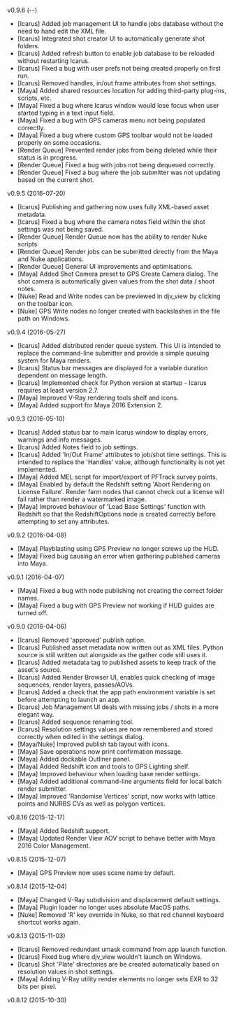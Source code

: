 v0.9.6 (--)
-	[Icarus] Added job management UI to handle jobs database without the need to hand edit the XML file.
-	[Icarus] Integrated shot creator UI to automatically generate shot folders.
-	[Icarus] Added refresh button to enable job database to be reloaded without restarting Icarus.
-	[Icarus] Fixed a bug with user prefs not being created properly on first run.
-	[Icarus] Removed handles, in/out frame attributes from shot settings.
-	[Maya] Added shared resources location for adding third-party plug-ins, scripts, etc.
-	[Maya] Fixed a bug where Icarus window would lose focus when user started typing in a text input field.
-	[Maya] Fixed a bug with GPS cameras menu not being populated correctly.
-	[Maya] Fixed a bug where custom GPS toolbar would not be loaded properly on some occasions.
-	[Render Queue] Prevented render jobs from being deleted while their status is in progress.
-	[Render Queue] Fixed a bug with jobs not being dequeued correctly.
-	[Render Queue] Fixed a bug where the job submitter was not updating based on the current shot.

v0.9.5 (2016-07-20)
-	[Icarus] Publishing and gathering now uses fully XML-based asset metadata.
-	[Icarus] Fixed a bug where the camera notes field within the shot settings was not being saved.
-	[Render Queue] Render Queue now has the ability to render Nuke scripts.
-	[Render Queue] Render jobs can be submitted directly from the Maya and Nuke applications.
-	[Render Queue] General UI improvements and optimisations.
-	[Maya] Added Shot Camera preset to GPS Create Camera dialog. The shot camera is automatically given values from the shot data / shoot notes.
-	[Nuke] Read and Write nodes can be previewed in djv_view by clicking on the toolbar icon.
-	[Nuke] GPS Write nodes no longer created with backslashes in the file path on Windows.

v0.9.4 (2016-05-27)
-	[Icarus] Added distributed render queue system. This UI is intended to replace the command-line submitter and provide a simple queuing system for Maya renders.
-	[Icarus] Status bar messages are displayed for a variable duration dependent on message length.
-	[Icarus] Implemented check for Python version at startup - Icarus requires at least version 2.7.
-	[Maya] Improved V-Ray rendering tools shelf and icons.
-	[Maya] Added support for Maya 2016 Extension 2.

v0.9.3 (2016-05-10)
-	[Icarus] Added status bar to main Icarus window to display errors, warnings and info messages.
-	[Icarus] Added Notes field to job settings.
-	[Icarus] Added 'In/Out Frame' attributes to job/shot time settings. This is intended to replace the 'Handles' value, although functionality is not yet implemented.
-	[Maya] Added MEL script for import/export of PFTrack survey points.
-	[Maya] Enabled by default the Redshift setting 'Abort Rendering on License Failure'. Render farm nodes that cannot check out a license will fail rather than render a watermarked image.
-	[Maya] Improved behaviour of 'Load Base Settings' function with Redshift so that the RedshiftOptions node is created correctly before attempting to set any attributes.

v0.9.2 (2016-04-08)
-	[Maya] Playblasting using GPS Preview no longer screws up the HUD.
-	[Maya] Fixed bug causing an error when gathering published cameras into Maya.

v0.9.1 (2016-04-07)
-	[Maya] Fixed a bug with node publishing not creating the correct folder names.
-	[Maya] Fixed a bug with GPS Preview not working if HUD guides are turned off.

v0.9.0 (2016-04-06)
-	[Icarus] Removed 'approved' publish option.
-	[Icarus] Published asset metadata now written out as XML files. Python source is still written out alongside as the gather code still uses it.
-	[Icarus] Added metadata tag to published assets to keep track of the asset's source.
-	[Icarus] Added Render Browser UI, enables quick checking of image sequences, render layers, passes/AOVs.
-	[Icarus] Added a check that the app path environment variable is set before attempting to launch an app.
-	[Icarus] Job Management UI deals with missing jobs / shots in a more elegant way.
-	[Icarus] Added sequence renaming tool.
-	[Icarus] Resolution settings values are now remembered and stored correctly when edited in the settings dialog.
-	[Maya/Nuke] Improved publish tab layout with icons.
-	[Maya] Save operations now print confirmation message.
-	[Maya] Added dockable Outliner panel.
-	[Maya] Added Redshift icon and tools to GPS Lighting shelf.
-	[Maya] Improved behaviour when loading base render settings.
-	[Maya] Added additional command-line arguments field for local batch render submitter.
-	[Maya] Improved 'Randomise Vertices' script, now works with lattice points and NURBS CVs as well as polygon vertices.

v0.8.16 (2015-12-17)
-	[Maya] Added Redshift support.
-	[Maya] Updated Render View AOV script to behave better with Maya 2016 Color Management.

v0.8.15 (2015-12-07)
-	[Maya] GPS Preview now uses scene name by default.

v0.8.14 (2015-12-04)
-	[Maya] Changed V-Ray subdivision and displacement default settings.
-	[Maya] Plugin loader no longer uses absolute MacOS paths.
-	[Nuke] Removed 'R' key override in Nuke, so that red channel keyboard shortcut works again.

v0.8.13 (2015-11-03)
-	[Icarus] Removed redundant umask command from app launch function.
-	[Icarus] Fixed bug where djv_view wouldn't launch on Windows.
-	[Icarus] Shot 'Plate' directories are be created automatically based on resolution values in shot settings.
-	[Maya] Adding V-Ray utility render elements no longer sets EXR to 32 bits per pixel.

v0.8.12 (2015-10-30)
